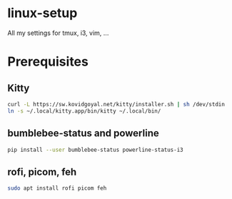 # linux-setup
All my settings for tmux, i3, vim, ...

# Prerequisites

## Kitty

```sh
curl -L https://sw.kovidgoyal.net/kitty/installer.sh | sh /dev/stdin
ln -s ~/.local/kitty.app/bin/kitty ~/.local/bin/

```

## bumblebee-status and powerline

```sh
pip install --user bumblebee-status powerline-status-i3

```

## rofi, picom, feh

```sh
sudo apt install rofi picom feh
```
